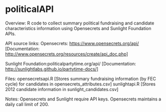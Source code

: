 politicalAPI
============

Overview:
R code to collect summary political fundraising and candidate characteristics information using Opensecrets and Sunlight Foundation APIs.

API source links:
Opensecrets: https://www.opensecrets.org/api/
[Documentation: http://www.opensecrets.org/resources/create/api_doc.php]

Sunlight Foundation:politicalpartytime.org/api/ 
[Documentation: http://sunlightlabs.github.io/partytime-docs/]

Files:
opensecretsapi.R [Stores summary fundraising information (by FEC cycle) for candidates in opensecrets_attributes.csv]
sunlightapi.R [Stores 2012 candidate information in sunlight_candidates.csv]

Notes: Opensecrets and Sunlight require API keys. Opensecrets maintains a daily call limit of 200. 
